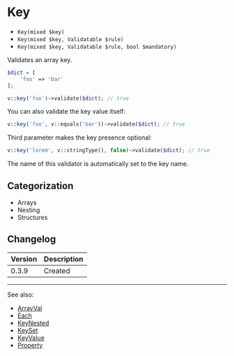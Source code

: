 # Key

- `Key(mixed $key)`
- `Key(mixed $key, Validatable $rule)`
- `Key(mixed $key, Validatable $rule, bool $mandatory)`

Validates an array key.

```php
$dict = [
    'foo' => 'bar'
];

v::key('foo')->validate($dict); // true
```

You can also validate the key value itself:

```php
v::key('foo', v::equals('bar'))->validate($dict); // true
```

Third parameter makes the key presence optional:

```php
v::key('lorem', v::stringType(), false)->validate($dict); // true
```

The name of this validator is automatically set to the key name.

## Categorization

- Arrays
- Nesting
- Structures

## Changelog

Version | Description
--------|-------------
  0.3.9 | Created

***
See also:

- [ArrayVal](ArrayVal.md)
- [Each](Each.md)
- [KeyNested](KeyNested.md)
- [KeySet](KeySet.md)
- [KeyValue](KeyValue.md)
- [Property](Property.md)

